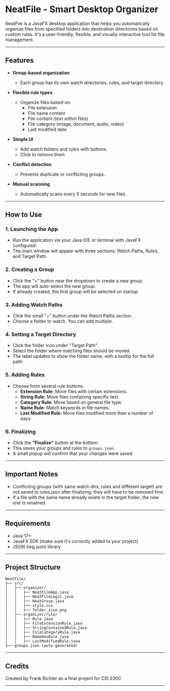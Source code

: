 # NeatFile - Smart Desktop Organizer

NeatFile is a JavaFX desktop application that helps you automatically organize files from specified folders into destination directories based on custom rules. It's a user-friendly, flexible, and visually interactive tool for file management.

---

## Features

- **Group-based organization**
  - Each group has its own watch directories, rules, and target directory.
- **Flexible rule types**
  - Organize files based on:
    - File extension
    - File name content
    - File content (text within files)
    - File category (image, document, audio, video)
    - Last modified date
- **Simple UI**
  - Add watch folders and rules with buttons.
  - Click to remove them
  
- **Conflict detection**
  - Prevents duplicate or conflicting groups.
- **Manual scanning**
  - Automatically scans every 5 seconds for new files.

---

## How to Use

### 1. Launching the App
- Run the application via your Java IDE or terminal with JavaFX configured.
- The main window will appear with three sections: Watch Paths, Rules, and Target Path.

### 2. Creating a Group
- Click the "+" button near the dropdown to create a new group.
- The app will auto-select the new group.
- If already created, the first group will be selected on startup

### 3. Adding Watch Paths
- Click the small "+" button under the Watch Paths section.
- Choose a folder to watch. You can add multiple.

### 4. Setting a Target Directory
- Click the folder icon under "Target Path".
- Select the folder where matching files should be moved.
- The label updates to show the folder name, with a tooltip for the full path.

### 5. Adding Rules
- Choose from several rule buttons:
  - **Extension Rule:** Move files with certain extensions.
  - **String Rule:** Move files containing specific text.
  - **Category Rule:** Move based on general file type.
  - **Name Rule:** Match keywords in file names.
  - **Last Modified Rule:** Move files modified more than a number of days.

### 6. Finalizing
- Click the **"Finalize"** button at the bottom.
- This saves your groups and rules to `groups.json`.
- A small popup will confirm that your changes were saved.

---

## Important Notes

- Conflicting groups (with same watch dirs, rules and different target) are not saved to rules.json after finalizing; they will have to be removed first.
- If a file with the same name already exists in the target folder, the new one is renamed.

---

## Requirements

- Java 17+
- JavaFX SDK (make sure it's correctly added to your project)
- JSON (org.json) library

---

## Project Structure
```
NeatFile/
├── src/
│   ├── organizer/
│   │   ├── NeatFileApp.java
│   │   ├── NeatFileLogic.java
│   │   ├── NeatGroup.java
│   │   ├── style.css
│   │   ├── folder_icon.png  
│   ├── organizer/rule/
│   │   ├── Rule.java
│   │   ├── FileExtensionRule.java
│   │   ├── StringContainedRule.java
│   │   ├── FileCategoryRule.java
│   │   ├── NameHasRule.java
│   │   ├── LastModifiedRule.java 
├── groups.json (auto-generated)
```

---

## Credits
Created by Frank Richter as a final project for CSI 2300

---

